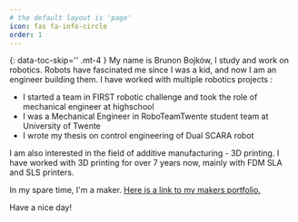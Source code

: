 ```yaml
---
# the default layout is 'page'
icon: fas fa-info-circle
order: 1
---
```


{: data-toc-skip='' .mt-4 }
My name is Brunon Bojków, I study and work on robotics. Robots have fascinated me since I was a kid, and now I am an engineer building them. 
I have worked with multiple robotics projects : 
- I started a team in FIRST robotic challenge and took the role of mechanical engineer at highschool 
- I was a Mechanical Engineer in RoboTeamTwente student team at University of Twente
- I wrote my thesis on control engineering of Dual SCARA robot 

I am also interested in the field of additive manufacturing - 3D printing. I have worked with 3D printing for over 7 years now, mainly with FDM SLA and SLS printers.


In my spare time, I'm a maker. [Here is a link to my makers portfolio.](https://messedupprojects.github.io)

Have a nice day!